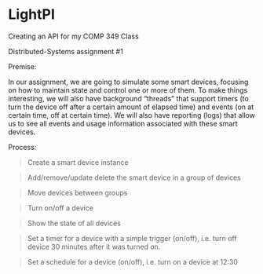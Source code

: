 # LightPI
Creating an API for my COMP 349 Class

Distributed-Systems assignment #1

Premise:

In our assignment, we are going to simulate some smart devices, focusing on how to maintain state and control one or more of them. To make things interesting, we will also have background “threads” that support timers (to turn the device off after a certain amount of elapsed time) and events (on at certain time, off at certain time). We will also have reporting (logs) that allow us to see all events and usage information associated with these smart devices.

Process:

>Create a smart device instance

>Add/remove/update delete the smart device in a group of devices

>Move devices between groups

>Turn on/off a device

>Show the state of all devices

>Set a timer for a device with a simple trigger (on/off), i.e. turn off device 30 minutes after it was turned on.

>Set a schedule for a device (on/off), i.e. turn on a device at 12:30

